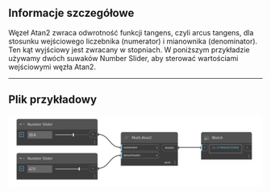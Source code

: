 ## Informacje szczegółowe
Węzeł Atan2 zwraca odwrotność funkcji tangens, czyli arcus tangens, dla stosunku wejściowego liczebnika (numerator) i mianownika (denominator). Ten kąt wyjściowy jest zwracany w stopniach. W poniższym przykładzie używamy dwóch suwaków Number Slider, aby sterować wartościami wejściowymi węzła Atan2.
___
## Plik przykładowy

![Atan2](./DSCore.Math.Atan2_img.jpg)

